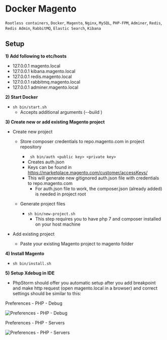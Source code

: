 # Docker Magento 

```Rootless containers```,
```Docker```,
```Magento```,
```Nginx```,
```MySQL```,
```PHP-FPM```,
```Adminer```,
```Redis```,
```Redis Admin```,
```RabbitMQ```,
```Elastic Search```,
```Kibana```

## Setup

__1) Add following to etc/hosts__
- 127.0.0.1	magento.local
- 127.0.0.1	kibana.magento.local
- 127.0.0.1	redis.magento.local
- 127.0.0.1	rabbitmq.magento.local
- 127.0.0.1	adminer.magento.local

__2) Start Docker__

- ```sh bin/start.sh```
	- Accepts additional arguments (--build <container>)

__3) Create new or add existing Magento project__

- Create new project
	- Store composer credentials to repo.magento.com in project repository
		- ``` sh bin/auth <public key> <private key>```
		- Creates auth.json
		- Keys can be found in https://marketplace.magento.com/customer/accessKeys/
		- This will generate new gitignored auth.json file with credentials to repo.magento.com
			- For auth.json file to work, the composer.json (already added) is needed in project root

	- Generate project files
		- ```sh bin/new-project.sh```
			- This step requires you to have php 7 and composer installed on your host machine

- Add existing project
	- Paste your existing Magento project to magento folder  

__4) Install Magento__

- ```sh bin/install.sh```

__5) Setup Xdebug in IDE__

- PhpStorm should offer you automatic setup after you add breakpoint and make http request (open magento.local in a browser) and correct settings should be similar to this:

Preferences - PHP - Debug

![Preferences - PHP - Debug](https://i.ibb.co/BZJ4hjz/phpstorm-2.jpg "Preferences - PHP - Debug")

Preferences - PHP - Servers

![Preferences - PHP - Servers](https://i.ibb.co/GVqfVs5/phpstorm.jpg "Preferences - PHP - Servers")


